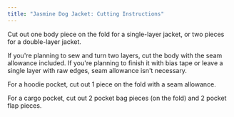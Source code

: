 ```yaml
---
title: "Jasmine Dog Jacket: Cutting Instructions"
---
```


Cut out one body piece on the fold for a single-layer jacket, or two pieces for a double-layer jacket. 

If you're planning to sew and turn two layers, cut the body with the seam allowance included. If you're 
planning to finish it with bias tape or leave a single layer with raw edges, seam allowance isn't 
necessary.

For a hoodie pocket, cut out 1 piece on the fold with a seam allowance.

For a cargo pocket, cut out 2 pocket bag pieces (on the fold) and 2 pocket flap pieces.